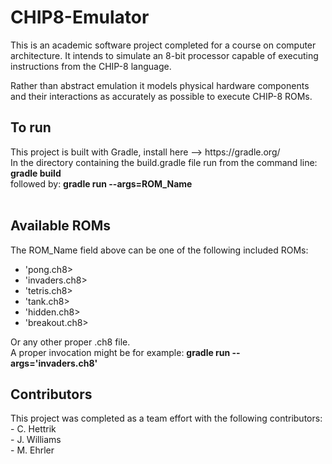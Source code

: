 # CHIP8-Emulator

This is an academic software project completed for a course on computer architecture. It intends to simulate an 8-bit processor capable of executing instructions from the CHIP-8 language.

Rather than abstract emulation it models physical hardware components and their interactions as accurately as possible to execute CHIP-8 ROMs.

<h2>To run</h2>
 <p>
This project is built with Gradle, install here --> https://gradle.org/<br>
 In the directory containing the build.gradle file run from the command line: <b>gradle build</b><br>
 followed by: <b>gradle run --args=ROM_Name</b><br><br>
  </p>
  
  <h2>Available ROMs</h2>
  <p>
  The ROM_Name field above can be one of the following included ROMs:
   <ul>
     <li>'pong.ch8></li>
     <li>'invaders.ch8></li>
     <li>'tetris.ch8></li>
     <li>'tank.ch8></li>
     <li>'hidden.ch8></li>
     <li>'breakout.ch8></li>
  </ul>
  Or any other proper .ch8 file.<br>
  A proper invocation might be for example: <b>gradle run --args='invaders.ch8'</b>
  </p>
  
  <h2>Contributors</h2>
  <p>
  This project was completed as a team effort with the following contributors:<br>
   - C. Hettrik<br>
   - J. Williams<br>
   - M. Ehrler<br>
  </p>
  

